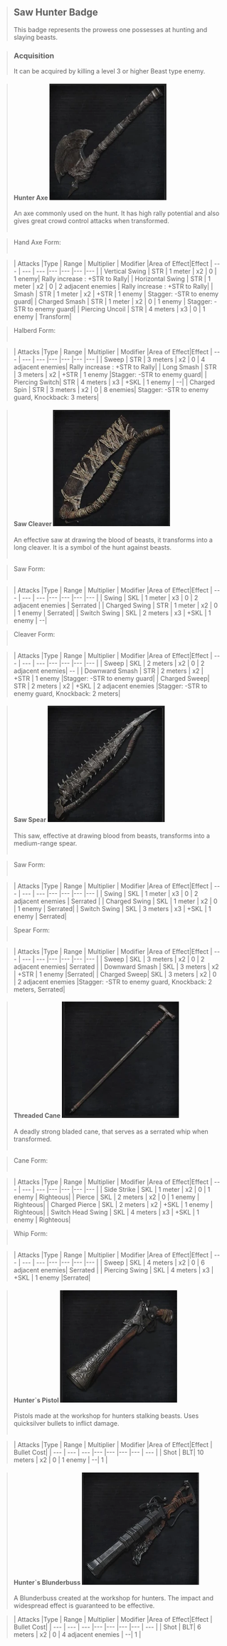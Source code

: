 >## Saw Hunter Badge
>This badge represents the prowess one possesses at hunting and slaying beasts.

>### Acquisition
>It can be acquired by killing a level 3 or higher Beast type enemy.

>#### Hunter Axe ![Hunter Axe](assets/images/weapons/sawhunter/hunteraxe.png)
>An axe commonly used on the hunt. It has high rally potential and also gives great crowd control attacks when transformed.<br><br>

>Hand Axe Form: <br><br>

>| Attacks |Type  | Range | Multiplier | Modifier |Area of Effect|Effect
| --- | --- | --- |--- |--- |--- |--- |
| Vertical Swing | STR | 1 meter | x2 | 0 | 1 enemy| Rally increase : +STR to Rally|
| Horizontal Swing | STR | 1 meter | x2 | 0 | 2 adjacent enemies | Rally increase : +STR to Rally|
| Smash | STR | 1 meter | x2 | +STR | 1 enemy | Stagger: -STR to enemy guard|
| Charged Smash | STR | 1 meter | x2 | 0 | 1 enemy | Stagger: -STR to enemy guard|
| Piercing Uncoil | STR | 4 meters | x3 | 0 | 1 enemy | Transform|

>Halberd Form: <br><br>

>| Attacks |Type  | Range | Multiplier | Modifier |Area of Effect|Effect
| --- | --- | --- |--- |--- |--- |--- |
| Sweep | STR | 3 meters | x2 | 0 | 4 adjacent enemies| Rally increase : +STR to Rally|
| Long Smash | STR | 3 meters | x2 | +STR | 1 enemy |Stagger: -STR to enemy guard|
| Piercing Switch| STR | 4 meters | x3 | +SKL | 1 enemy | --|
| Charged Spin | STR | 3 meters | x2 | 0 | 8 enemies| Stagger: -STR to enemy guard, Knockback: 3 meters|

>#### Saw Cleaver ![Saw Cleaver](assets/images/weapons/sawhunter/sawcleaver.png)
>An effective saw at drawing the blood of beasts, it transforms into a long cleaver. It is a symbol of the hunt against beasts.<br><br>

>Saw Form: <br><br>

>| Attacks |Type  | Range | Multiplier | Modifier |Area of Effect|Effect
| --- | --- | --- |--- |--- |--- |--- |
| Swing | SKL | 1 meter | x3 | 0 | 2 adjacent enemies | Serrated |
| Charged Swing | STR | 1 meter | x2 | 0 | 1 enemy | Serrated|
| Switch Swing | SKL | 2 meters | x3 | +SKL | 1 enemy | --|

>Cleaver Form: <br><br>

>| Attacks |Type  | Range | Multiplier | Modifier |Area of Effect|Effect
| --- | --- | --- |--- |--- |--- |--- |
| Sweep | SKL | 2 meters | x2 | 0 | 2 adjacent enemies| -- |
| Downward Smash | STR | 2 meters | x2 | +STR | 1 enemy |Stagger: -STR to enemy guard|
| Charged Sweep| STR | 2 meters | x2 | +SKL | 2 adjacent enemies |Stagger: -STR to enemy guard, Knockback: 2 meters|

>#### Saw Spear ![Saw Spear](assets/images/weapons/sawhunter/sawspear.png)
>This saw, effective at drawing blood from beasts, transforms into a medium-range spear.<br><br>

>Saw Form: <br><br>

>| Attacks |Type  | Range | Multiplier | Modifier |Area of Effect|Effect
| --- | --- | --- |--- |--- |--- |--- |
| Swing | SKL | 1 meter | x3 | 0 | 2 adjacent enemies | Serrated |
| Charged Swing | SKL | 1 meter | x2 | 0 | 1 enemy | Serrated|
| Switch Swing | SKL | 3 meters | x3 | +SKL | 1 enemy | Serrated|

>Spear Form: <br><br>

>| Attacks |Type  | Range | Multiplier | Modifier |Area of Effect|Effect
| --- | --- | --- |--- |--- |--- |--- |
| Sweep | SKL | 3 meters | x2 | 0 | 2 adjacent enemies| Serrated |
| Downward Smash | SKL | 3 meters | x2 | +STR | 1 enemy |Serrated|
| Charged Sweep| SKL | 3 meters | x2 | 0 | 2 adjacent enemies |Stagger: -STR to enemy guard, Knockback: 2 meters, Serrated|


>#### Threaded Cane ![Threaded Cane](assets/images/weapons/sawhunter/threadedcane.png)
>A deadly strong bladed cane, that serves as a serrated whip when transformed. <br><br>

>Cane Form: <br><br>

>| Attacks |Type  | Range | Multiplier | Modifier |Area of Effect|Effect
| --- | --- | --- |--- |--- |--- |--- |
| Side Strike | SKL | 1 meter | x2 | 0 | 1 enemy | Righteous|
| Pierce | SKL | 2 meters | x2 | 0 | 1 enemy | Righteous|
| Charged Pierce | SKL | 2 meters | x2 | +SKL | 1 enemy | Righteous|
| Switch Head Swing | SKL | 4 meters | x3 | +SKL | 1 enemy | Righteous|

>Whip Form: <br><br>

>| Attacks |Type  | Range | Multiplier | Modifier |Area of Effect|Effect
| --- | --- | --- |--- |--- |--- |--- |
| Sweep | SKL | 4 meters | x2 | 0 | 6 adjacent enemies| Serrated |
| Piercing Swing | SKL | 4 meters | x3 | +SKL | 1 enemy |Serrated|



>#### Hunter`s Pistol ![Hunter Pistol](assets/images/weapons/sawhunter/hunterpistol.png)
>Pistols made at the workshop for hunters stalking beasts. Uses quicksilver bullets to inflict damage. <br><br>


>| Attacks |Type  | Range | Multiplier | Modifier |Area of Effect|Effect | Bullet Cost|
| --- | --- | --- |--- |--- |--- |--- | --- |
| Shot | BLT| 10 meters | x2 | 0 | 1 enemy | --| 1 |



>#### Hunter`s Blunderbuss ![Hunter Blunderbuss](assets/images/weapons/sawhunter/hunterblunderbuss.png)
> A Blunderbuss created at the workshop for hunters. The impact and widespread effect is guaranteed to be effective.

>| Attacks |Type  | Range | Multiplier | Modifier |Area of Effect|Effect | Bullet Cost|
| --- | --- | --- |--- |--- |--- |--- | --- |
| Shot | BLT| 6 meters | x2 | 0 | 4 adjacent enemies | --| 1 |
